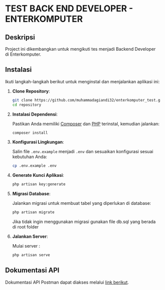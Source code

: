 # TEST BACK END DEVELOPER - ENTERKOMPUTER

## Deskripsi


Project ini dikembangkan untuk mengikuti tes menjadi Backend Developer di Enterkomputer.


## Instalasi

Ikuti langkah-langkah berikut untuk menginstal dan menjalankan aplikasi ini:

1. **Clone Repository**:

    ```bash
    git clone https://github.com/muhammadagiandi32/enterkomputer_test.git
    cd repository
    ```

2. **Instalasi Dependensi**:

    Pastikan Anda memiliki [Composer](https://getcomposer.org/) dan [PHP](https://www.php.net/) terinstal, kemudian jalankan:

    ```bash
    composer install
    ```

3. **Konfigurasi Lingkungan**:

    Salin file `.env.example` menjadi `.env` dan sesuaikan konfigurasi sesuai kebutuhan Anda:

    ```bash
    cp .env.example .env
    ```

4. **Generate Kunci Aplikasi**:

    ```bash
    php artisan key:generate
    ```

5. **Migrasi Database**:

    Jalankan migrasi untuk membuat tabel yang diperlukan di database:

    ```bash
    php artisan migrate
    ```
    
    Jika tidak ingin menggunakan migrasi gunakan file db.sql yang berada di root folder

6. **Jalankan Server**:

    Mulai server :

    ```bash
    php artisan serve
    ```

## Dokumentasi API

Dokumentasi API Postman dapat diakses melalui [link berikut](https://documenter.getpostman.com/view/15005997/2sA3rwNaKz).
